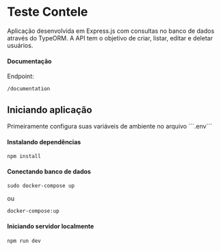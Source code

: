 <h1> Teste Contele </h1>

<p> Aplicação desenvolvida em Express.js com consultas no banco de dados através do TypeORM. A API tem o objetivo de criar, listar, editar e deletar usuários. </p>

<h4> Documentação </h4>
<p> Endpoint: </p>

```
/documentation
```

<h2> Iniciando aplicação </h2>

<p> Primeiramente configura suas variáveis de ambiente no arquivo ```.env``` </p>

<h4> Instalando dependências </h4>

```
npm install
```

<h4> Conectando banco de dados </h4>

```
sudo docker-compose up
```

<p> ou </p>

```
docker-compose:up
```

<h4> Iniciando servidor localmente </h4>

```
npm run dev
```
